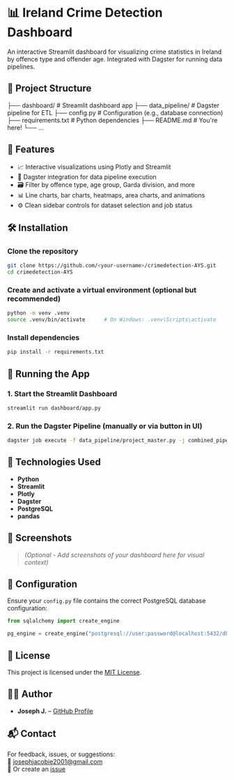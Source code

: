 
# 📊 Ireland Crime Detection Dashboard

An interactive Streamlit dashboard for visualizing crime statistics in Ireland by offence type and offender age. Integrated with Dagster for running data pipelines.

## 📁 Project Structure


├── dashboard/              # Streamlit dashboard app
├── data_pipeline/          # Dagster pipeline for ETL
├── config.py               # Configuration (e.g., database connection)
├── requirements.txt        # Python dependencies
├── README.md               # You're here!
└── ...




## 🚀 Features

- 📈 Interactive visualizations using Plotly and Streamlit
- 🧠 Dagster integration for data pipeline execution
- 🗃️ Filter by offence type, age group, Garda division, and more
- 📊 Line charts, bar charts, heatmaps, area charts, and animations
- ⚙️ Clean sidebar controls for dataset selection and job status



## 🛠️ Installation

### Clone the repository
```bash
git clone https://github.com/<your-username>/crimedetection-AYS.git
cd crimedetection-AYS
```

### Create and activate a virtual environment (optional but recommended)
```bash
python -m venv .venv
source .venv/bin/activate      # On Windows: .venv\Scripts\activate
```

### Install dependencies
```bash
pip install -r requirements.txt
```


## 🧪 Running the App

### 1. Start the Streamlit Dashboard
```bash
streamlit run dashboard/app.py
```

### 2. Run the Dagster Pipeline (manually or via button in UI)
```bash
dagster job execute -f data_pipeline/project_master.py -j combined_pipeline_job
```


## 🧩 Technologies Used

- **Python**
- **Streamlit**
- **Plotly**
- **Dagster**
- **PostgreSQL**
- **pandas**


## 📸 Screenshots

> _(Optional - Add screenshots of your dashboard here for visual context)_


## 🧰 Configuration

Ensure your `config.py` file contains the correct PostgreSQL database configuration:

```python
from sqlalchemy import create_engine

pg_engine = create_engine("postgresql://user:password@localhost:5432/dbname")
```


## 📝 License

This project is licensed under the [MIT License](LICENSE).


## 🙋‍♂️ Author

- **Joseph J.** – [GitHub Profile](https://github.com/JosephJ7)


## 📬 Contact

For feedback, issues, or suggestions:  
📧 josephjacobie2001@gmail.com  
📁 Or create an [issue](https://github.com/JosephJ7/crimedetection-AYS/issues)

